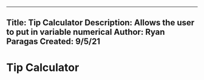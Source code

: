----------------
Title: Tip Calculator
Description: Allows the user to put in variable numerical 
Author: Ryan Paragas
Created: 9/5/21
----------------

Tip Calculator
================
